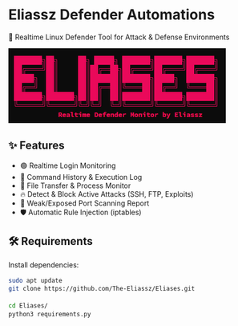 # Eliassz Defender Automations

🎯 Realtime Linux Defender Tool for Attack & Defense Environments

![banner](https://github.com/The-Eliassz/Eliases/blob/main/banner.png)

## ✨ Features
- 🟢 Realtime Login Monitoring
- 📜 Command History & Execution Log
- 🧠 File Transfer & Process Monitor
- 🔥 Detect & Block Active Attacks (SSH, FTP, Exploits)
- 🚨 Weak/Exposed Port Scanning Report
- 🛡️ Automatic Rule Injection (iptables)

## 🛠️ Requirements

Install dependencies:
```bash
sudo apt update
git clone https://github.com/The-Eliassz/Eliases.git

cd Eliases/
python3 requirements.py
